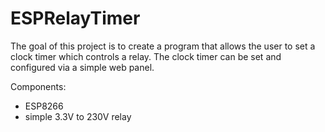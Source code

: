 # ESPRelayTimer

The goal of this project is to create a program that allows the user to set a
clock timer which controls a relay. The clock timer can be set and configured
via a simple web panel.

Components:
- ESP8266
- simple 3.3V to 230V relay
